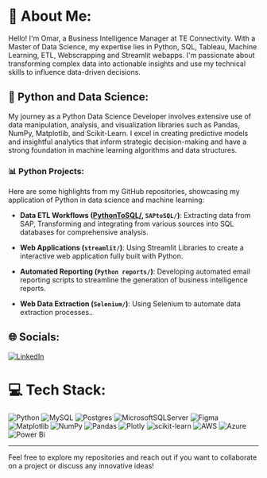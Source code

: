 # 💫 About Me:
Hello! I'm Omar, a Business Intelligence Manager at TE Connectivity. With a Master of Data Science, my expertise lies in Python, SQL, Tableau, Machine Learning, ETL, Webscrapping and Streamlit webapps. I'm passionate about transforming complex data into actionable insights and use my technical skills to influence data-driven decisions.<br>


## 🐍 Python and Data Science:
My journey as a Python Data Science Developer involves extensive use of data manipulation, analysis, and visualization libraries such as Pandas, NumPy, Matplotlib, and Scikit-Learn. I excel in creating predictive models and insightful analytics that inform strategic decision-making and have a strong foundation in machine learning algorithms and data structures.


### 📊 Python Projects:
Here are some highlights from my GitHub repositories, showcasing my application of Python in data science and machine learning:
- **Data ETL Workflows ([PythonToSQL/](https://github.com/ssabagg/my_portfolio), `SAPtoSQL/`)**: Extracting data from SAP, Transforming and integrating from various sources into SQL databases for comprehensive analysis.
  
- **Web Applications (`streamlit/`)**: Using Streamlit Libraries to create a interactive web application fully built with Python.
  
- **Automated Reporting (`Python reports/`)**: Developing automated email reporting scripts to streamline the generation of business intelligence reports.
  
- **Web Data Extraction (`Selenium/`)**: Using Selenium to automate data extraction processes..
  

## 🌐 Socials:
[![LinkedIn](https://img.shields.io/badge/LinkedIn-%230077B5.svg?logo=linkedin&logoColor=white)](https://linkedin.com/in/omarsabag) 


# 💻 Tech Stack:
![Python](https://img.shields.io/badge/python-3670A0?style=for-the-badge&logo=python&logoColor=ffdd54) ![MySQL](https://img.shields.io/badge/mysql-%2300000f.svg?style=for-the-badge&logo=mysql&logoColor=white) ![Postgres](https://img.shields.io/badge/postgres-%23316192.svg?style=for-the-badge&logo=postgresql&logoColor=white) ![MicrosoftSQLServer](https://img.shields.io/badge/Microsoft%20SQL%20Server-CC2927?style=for-the-badge&logo=microsoft%20sql%20server&logoColor=white) ![Figma](https://img.shields.io/badge/figma-%23F24E1E.svg?style=for-the-badge&logo=figma&logoColor=white) ![Matplotlib](https://img.shields.io/badge/Matplotlib-%23ffffff.svg?style=for-the-badge&logo=Matplotlib&logoColor=black) ![NumPy](https://img.shields.io/badge/numpy-%23013243.svg?style=for-the-badge&logo=numpy&logoColor=white) ![Pandas](https://img.shields.io/badge/pandas-%23150458.svg?style=for-the-badge&logo=pandas&logoColor=white) ![Plotly](https://img.shields.io/badge/Plotly-%233F4F75.svg?style=for-the-badge&logo=plotly&logoColor=white) ![scikit-learn](https://img.shields.io/badge/scikit--learn-%23F7931E.svg?style=for-the-badge&logo=scikit-learn&logoColor=white) ![AWS](https://img.shields.io/badge/AWS-%23FF9900.svg?style=for-the-badge&logo=amazon-aws&logoColor=white) ![Azure](https://img.shields.io/badge/azure-%230072C6.svg?style=for-the-badge&logo=microsoftazure&logoColor=white) ![Power Bi](https://img.shields.io/badge/power_bi-F2C811?style=for-the-badge&logo=powerbi&logoColor=black) 


---

Feel free to explore my repositories and reach out if you want to collaborate on a project or discuss any innovative ideas!





